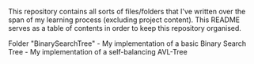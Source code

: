 This repository contains all sorts of files/folders that I've written over the span of my learning process (excluding project content). This README serves as a table of contents in order to keep this repository organised.

Folder "BinarySearchTree"
	- My implementation of a basic Binary Search Tree
	- My implementation of a self-balancing AVL-Tree

